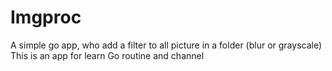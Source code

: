 # Imgproc
 
A simple go app, who add a filter to all picture in a folder (blur or grayscale)
This is an app for learn Go routine and channel
